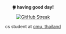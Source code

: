 <div align="center">
	<p style="text-align : center;"><b>🍀 having good day!</b></p>
	<a href="https://git.io/streak-stats"><img src="https://github-readme-streak-stats.herokuapp.com?user=nacs-970&theme=nord&border_radius=5.5&date_format=j%20M%5B%20Y%5D&mode=weekly" alt="GitHub Streak" /></a>
</div>

<p style="text-align : center;"> cs student at <a href="https://www.google.com/search?rls=en&q=chiang+mai+university">cmu, thailand</a></p>
